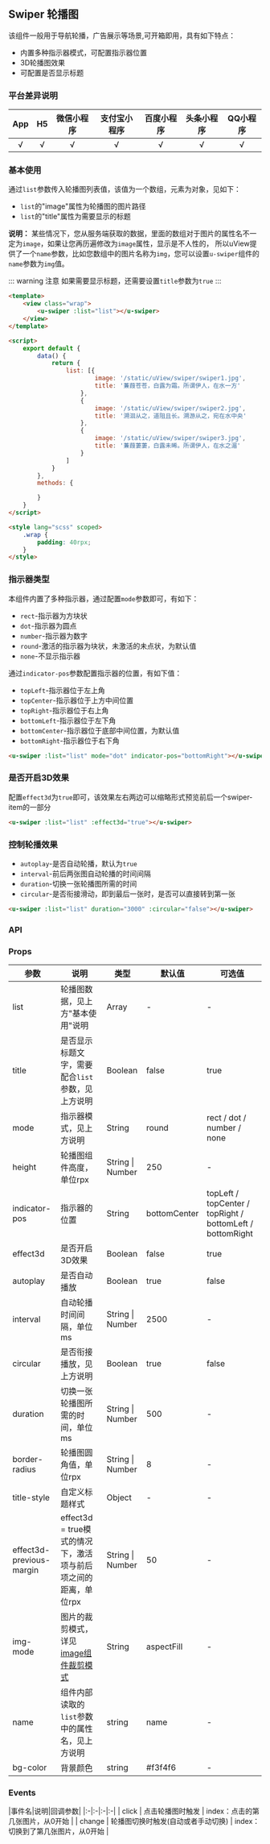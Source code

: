 ## Swiper 轮播图

<demo-model url="/pages/componentsB/swiper/index"></demo-model>



该组件一般用于导航轮播，广告展示等场景,可开箱即用，具有如下特点：
- 内置多种指示器模式，可配置指示器位置
- 3D轮播图效果
- 可配置是否显示标题


### 平台差异说明

|App|H5|微信小程序|支付宝小程序|百度小程序|头条小程序|QQ小程序|
|:-:|:-:|:-:|:-:|:-:|:-:|:-:|
|√|√|√|√|√|√|√|

### 基本使用

通过`list`参数传入轮播图列表值，该值为一个数组，元素为对象，见如下：
- `list`的"image"属性为轮播图的图片路径
- `list`的"title"属性为需要显示的标题

**说明：** 某些情况下，您从服务端获取的数据，里面的数组对于图片的属性名不一定为`image`，如果让您再历遍修改为`image`属性，显示是不人性的，
所以uView提供了一个`name`参数，比如您数组中的图片名称为`img`，您可以设置`u-swiper`组件的`name`参数为`img`值。

::: warning 注意
如果需要显示标题，还需要设置`title`参数为`true`
:::

```html
<template>
	<view class="wrap">
		<u-swiper :list="list"></u-swiper>
	</view>
</template>

<script>
	export default {
		data() {
			return {
				list: [{
						image: '/static/uView/swiper/swiper1.jpg',
						title: '蒹葭苍苍，白露为霜。所谓伊人，在水一方'
					},
					{
						image: '/static/uView/swiper/swiper2.jpg',
						title: '溯洄从之，道阻且长。溯游从之，宛在水中央'
					},
					{
						image: '/static/uView/swiper/swiper3.jpg',
						title: '蒹葭萋萋，白露未晞。所谓伊人，在水之湄'
					}
				]
			}
		},
		methods: {

		}
	}
</script>

<style lang="scss" scoped>
	.wrap {
		padding: 40rpx;
	}
</style>
```

### 指示器类型

本组件内置了多种指示器，通过配置`mode`参数即可，有如下：
- `rect`-指示器为方块状
- `dot`-指示器为圆点
- `number`-指示器为数字
- `round`-激活的指示器为块状，未激活的未点状，为默认值
- `none`-不显示指示器

通过`indicator-pos`参数配置指示器的位置，有如下值：
- `topLeft`-指示器位于左上角
- `topCenter`-指示器位于上方中间位置
- `topRight`-指示器位于右上角
- `bottomLeft`-指示器位于左下角
- `bottomCenter`-指示器位于底部中间位置，为默认值
- `bottomRight`-指示器位于右下角

```html
<u-swiper :list="list" mode="dot" indicator-pos="bottomRight"></u-swiper>
```

### 是否开启3D效果

配置`effect3d`为`true`即可，该效果左右两边可以缩略形式预览前后一个swiper-item的一部分

```html
<u-swiper :list="list" :effect3d="true"></u-swiper>
```

### 控制轮播效果

- `autoplay`-是否自动轮播，默认为`true`
- `interval`-前后两张图自动轮播的时间间隔
- `duration`-切换一张轮播图所需的时间
- `circular`-是否衔接滑动，即到最后一张时，是否可以直接转到第一张

```html
<u-swiper :list="list" duration="3000" :circular="false"></u-swiper>
```

### API

### Props

| 参数          | 说明            | 类型            | 默认值             |  可选值   |
|-------------  |---------------- |---------------|------------------ |-------- |
| list | 轮播图数据，见上方"基本使用"说明 | Array | - | - |
| title | 是否显示标题文字，需要配合`list`参数，见上方说明 | Boolean  | false | true |
| mode | 指示器模式，见上方说明 | String  | round | rect / dot / number / none |
| height | 轮播图组件高度，单位rpx | String \| Number  | 250 | - |
| indicator-pos | 指示器的位置 | String  | bottomCenter | topLeft / topCenter / topRight / bottomLeft / bottomRight |
| effect3d | 是否开启3D效果 | Boolean  | false | true |
| autoplay | 是否自动播放 | Boolean  | true | false |
| interval | 自动轮播时间间隔，单位ms | String \| Number  | 2500 | - |
| circular | 是否衔接播放，见上方说明 | Boolean  | true | false |
| duration | 切换一张轮播图所需的时间，单位ms | String \| Number  | 500 | - |
| border-radius | 轮播图圆角值，单位rpx | String \| Number  | 8 | - |
| title-style | 自定义标题样式 | Object  | - | - |
| effect3d-previous-margin | effect3d = true模式的情况下，激活项与前后项之间的距离，单位rpx | String \| Number  | 50 | - |
| img-mode | 图片的裁剪模式，详见[image组件裁剪模式](https://uniapp.dcloud.io/component/image) | String  | aspectFill | - |
| name | 组件内部读取的`list`参数中的属性名，见上方说明 | string  | name | - |
| bg-color | 背景颜色 | string  | #f3f4f6 | - |


### Events

|事件名|说明|回调参数|
|:-|:-|:-|:-|
| click | 点击轮播图时触发 | index：点击的第几张图片，从0开始 |
| change | 轮播图切换时触发(自动或者手动切换) | index：切换到了第几张图片，从0开始 |
